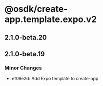 # @osdk/create-app.template.expo.v2

## 2.1.0-beta.20

## 2.1.0-beta.19

### Minor Changes

- ef09e2d: Add Expo template to create-app
